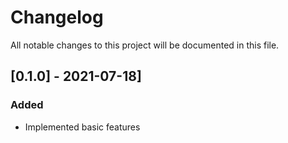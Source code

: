 # Changelog

All notable changes to this project will be documented in this file.

## [0.1.0] - 2021-07-18]

### Added

- Implemented basic features

